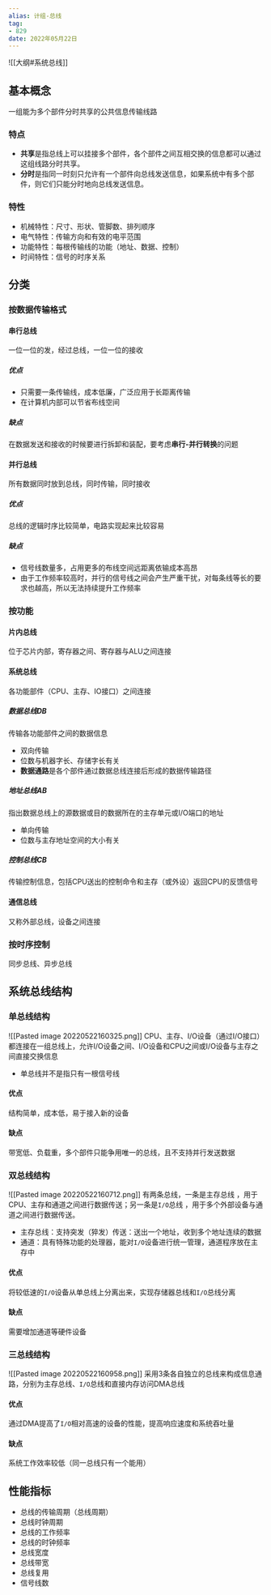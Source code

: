 ```yaml
---
alias: 计组-总线
tag:
- 829
date: 2022年05月22日
---
```

![[大纲#系统总线]]
## 基本概念
一组能为多个部件分时共享的公共信息传输线路
### 特点
- **共享**是指总线上可以挂接多个部件，各个部件之间互相交换的信息都可以通过这组线路分时共享。
- **分时**是指同一时刻只允许有一个部件向总线发送信息，如果系统中有多个部件，则它们只能分时地向总线发送信息。
### 特性
- 机械特性：尺寸、形状、管脚数、排列顺序
- 电气特性：传输方向和有效的电平范围
- 功能特性：每根传输线的功能（地址、数据、控制）
- 时间特性：信号的时序关系
## 分类
### 按数据传输格式
#### 串行总线
一位一位的发，经过总线，一位一位的接收
##### 优点
- 只需要一条传输线，成本低廉，广泛应用于长距离传输
- 在计算机内部可以节省布线空间
##### 缺点
在数据发送和接收的时候要进行拆卸和装配，要考虑**串行-并行转换**的问题
#### 并行总线
所有数据同时放到总线，同时传输，同时接收  
##### 优点
总线的逻辑时序比较简单，电路实现起来比较容易
##### 缺点
- 信号线数量多，占用更多的布线空间远距离依输成本高昂
- 由于工作频率较高时，并行的信号线之间会产生严重干扰，对每条线等长的要求也越高，所以无法持续提升工作频率
### 按功能
#### 片内总线
位于芯片内部，寄存器之间、寄存器与ALU之间连接
#### 系统总线
各功能部件（CPU、主存、IO接口）之间连接
##### 数据总线DB
传输各功能部件之间的数据信息
- 双向传输
- 位数与机器字长、存储字长有关
- **数据通路**是各个部件通过数据总线连接后形成的数据传输路径
##### 地址总线AB
指出数据总线上的源数据或目的数据所在的主存单元或I/O端口的地址
- 单向传输
- 位数与主存地址空间的大小有关
##### 控制总线CB
传输控制信息，包括CPU送出的控制命令和主存（或外设）返回CPU的反馈信号
#### 通信总线
又称外部总线，设备之间连接
### 按时序控制
同步总线、异步总线
## 系统总线结构
### 单总线结构
![[Pasted image 20220522160325.png]]
CPU、主存、I/O设备（通过I/O接口）都连接在一组总线上，允许I/O设备之间、I/O设备和CPU之间或I/O设备与主存之间直接交换信息
- 单总线并不是指只有一根信号线
#### 优点
结构简单，成本低，易于接入新的设备
#### 缺点
带宽低、负载重，多个部件只能争用唯一的总线，且不支持并行发送数据
### 双总线结构
![[Pasted image 20220522160712.png]]
有两条总线，一条是主存总线 ，用于CPU、主存和通道之间进行数据传送；另一条是`I/O`总线 ，用于多个外部设备与通道之间进行数据传送。
- 主存总线：支持突发（猝发）传送：送出一个地址，收到多个地址连续的数据
- 通道：具有特殊功能的处理器，能对`I/O`设备进行统一管理，通道程序放在主存中
#### 优点
将较低速的`I/O`设备从单总线上分离出来，实现存储器总线和`I/O`总线分离
#### 缺点
需要增加通道等硬件设备
### 三总线结构
![[Pasted image 20220522160958.png]]
采用3条各自独立的总线来构成信息通路，分别为主存总线、`I/O`总线和直接内存访问DMA总线
#### 优点
通过DMA提高了`I/O`相对高速的设备的性能，提高响应速度和系统吞吐量
#### 缺点
系统工作效率较低（同一总线只有一个能用）
## 性能指标
- 总线的传输周期（总线周期）  
- 总线时钟周期  
- 总线的工作频率  
- 总线的时钟频率  
- 总线宽度  
- 总线带宽  
- 总线复用  
- 信号线数





